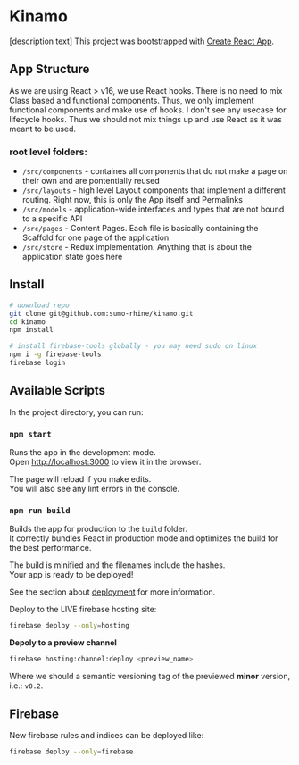 # Kinamo

[description text]
This project was bootstrapped with [Create React App](https://github.com/facebook/create-react-app).

## App Structure

As we are using React > v16, we use React hooks. There is no need to mix Class based and functional 
components. Thus, we only implement functional components and make use of hooks. I don't see any 
usecase for lifecycle hooks. Thus we should not mix things up and use React as it was meant to be 
used.

### root level folders:

- `/src/components`  -  containes all components that do not make a page on their own and are pontentially reused
- `/src/layouts`  -  high level Layout components that implement a different routing. Right now, this is only the App itself and Permalinks
- `/src/models`  -  application-wide interfaces and types that are not bound to a specific API
- `/src/pages`  -  Content Pages. Each file is basically containing the Scaffold for one page of the application
- `/src/store`  -  Redux implementation. Anything that is about the application state goes here

## Install

```bash
# download repo
git clone git@github.com:sumo-rhine/kinamo.git
cd kinamo
npm install

# install firebase-tools globally - you may need sudo on linux
npm i -g firebase-tools
firebase login
```

## Available Scripts

In the project directory, you can run:

### `npm start`

Runs the app in the development mode.\
Open [http://localhost:3000](http://localhost:3000) to view it in the browser.

The page will reload if you make edits.\
You will also see any lint errors in the console.


### `npm run build`

Builds the app for production to the `build` folder.\
It correctly bundles React in production mode and optimizes the build for the best performance.

The build is minified and the filenames include the hashes.\
Your app is ready to be deployed!

See the section about [deployment](https://facebook.github.io/create-react-app/docs/deployment) for more information.

Deploy to the LIVE firebase hosting site:

```bash
firebase deploy --only=hosting
```

**Depoly to a preview channel**
```bash
firebase hosting:channel:deploy <preview_name>
```

Where we should a semantic versioning tag of the previewed **minor** version, 
i.e.: `v0.2`.  

## Firebase

New firebase rules and indices can be deployed like:

```bash
firebase deploy --only=firebase
```
